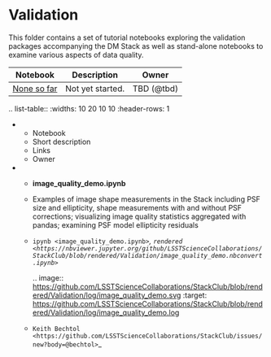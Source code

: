 # Validation

This folder contains a set of tutorial notebooks exploring the validation packages accompanying the DM Stack as well as stand-alone notebooks to examine various aspects of data quality.

| Notebook   | Description  | Owner  |
|---|---|---|
| [None so far]() | Not yet started. | TBD (@tbd) |

.. list-table::
   :widths: 10 20 10 10
   :header-rows: 1

   * - Notebook
     - Short description
     - Links
     - Owner


   * - **image_quality_demo.ipynb**
     - Examples of image shape measurements in the Stack including PSF size and ellipticity, shape measurements with and without PSF corrections; visualizing image quality statistics aggregated with pandas; examining PSF model ellipticity residuals 
     - `ipynb <image_quality_demo.ipynb>`_,
       `rendered <https://nbviewer.jupyter.org/github/LSSTScienceCollaborations/StackClub/blob/rendered/Validation/image_quality_demo.nbconvert.ipynb>`_

       .. image:: https://github.com/LSSTScienceCollaborations/StackClub/blob/rendered/Validation/log/image_quality_demo.svg
          :target: https://github.com/LSSTScienceCollaborations/StackClub/blob/rendered/Validation/log/image_quality_demo.log

     - `Keith Bechtol <https://github.com/LSSTScienceCollaborations/StackClub/issues/new?body=@bechtol>`_